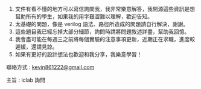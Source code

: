 1. 文件有看不懂的地方可以寫信詢問我，我非常樂意解答，我開源這些資訊是想幫助所有的學生，如果我的用字艱澀難以理解，歡迎告知。
2. 太基礎的問題，像是 verilog 語法、路徑所造成的問題請自行解決，謝謝。
3. 這些題目我已經忘掉大部分細節，詢問時請將問題敘述詳盡，幫助我回憶。
4. 我會盡可能在每週三之前將每個實驗的注意事項更新，近期正在求職，進度較遲緩，還請見諒。
5. 如果有更好的設計想法也歡迎和我分享，我樂意學習！

聯絡方式 : kevin861222@gmail.com

主旨 : iclab 詢問
